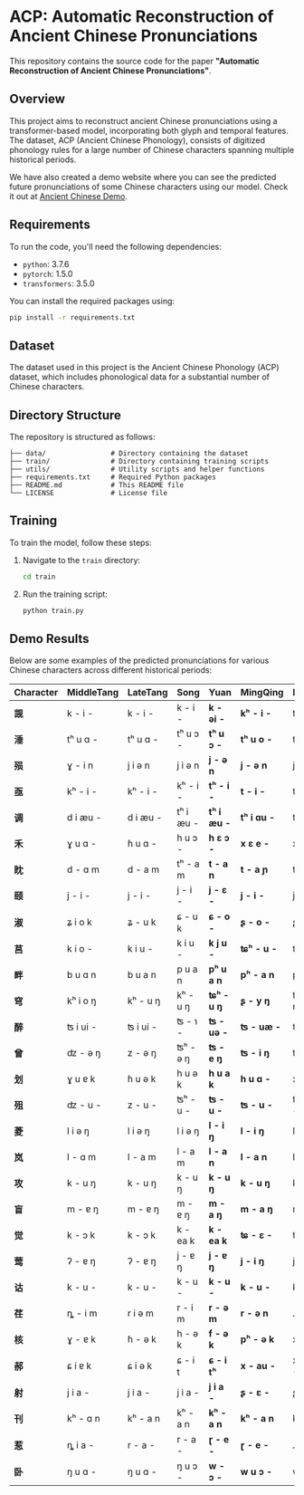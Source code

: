 # ACP: Automatic Reconstruction of Ancient Chinese Pronunciations

This repository contains the source code for the paper **"Automatic Reconstruction of Ancient Chinese Pronunciations"**.

## Overview
This project aims to reconstruct ancient Chinese pronunciations using a transformer-based model, incorporating both glyph and temporal features. The dataset, ACP (Ancient Chinese Phonology), consists of digitized phonology rules for a large number of Chinese characters spanning multiple historical periods.

We have also created a demo website where you can see the predicted future pronunciations of some Chinese characters using our model. Check it out at [Ancient Chinese Demo](http://47.97.123.246:8080/).

## Requirements
To run the code, you'll need the following dependencies:
- `python`: 3.7.6
- `pytorch`: 1.5.0
- `transformers`: 3.5.0

You can install the required packages using:
```bash
pip install -r requirements.txt
```

## Dataset
The dataset used in this project is the Ancient Chinese Phonology (ACP) dataset, which includes phonological data for a substantial number of Chinese characters.

## Directory Structure
The repository is structured as follows:
```
├── data/                # Directory containing the dataset
├── train/               # Directory containing training scripts
├── utils/               # Utility scripts and helper functions
├── requirements.txt     # Required Python packages
├── README.md            # This README file
└── LICENSE              # License file
```

## Training
To train the model, follow these steps:
1. Navigate to the `train` directory:
    ```bash
    cd train
    ```
2. Run the training script:
    ```bash
    python train.py
    ```

## Demo Results
Below are some examples of the predicted pronunciations for various Chinese characters across different historical periods:

| Character | MiddleTang | LateTang | Song      | Yuan          | MingQing      | Modern    | AD2300        |
| --------- | ---------- | -------- | --------- | ------------- | ------------- | --------- | ------------- |
| **觊**    | k - i -    | k - i -  | k - i -   | **k - əi -**  | **kʰ - i -**  | ʨ - i -   | **ʨʰ - əi -** |
| **涶**    | tʰ u ɑ -   | tʰ u ɑ - | tʰ u ɔ -  | **tʰ u ɔ -**  | **tʰ u o -**  | tʰ u o -  | **tʰ u a -**  |
| **殒**    | ɣ - i n    | j i ə n  | j i ə n   | **j - ə n**   | **j - ə n**   | j u ə n   | **j u - n**   |
| **亟**    | kʰ - i -   | kʰ - i - | kʰ - i -  | **tʰ - i -**  | **t - i -**   | ʨ - i -   | **ʨʰ - i -**  |
| **调**    | d i æu -   | d i æu - | tʰ i æu - | **tʰ i æu -** | **tʰ i ɑu -** | tʰ i ɑu - | **tʰ i ɔu -** |
| **禾**    | ɣ u ɑ -    | ɦ u ɑ -  | h u ɔ -   | **h ɛ ɔ -**   | **x ɛ e -**   | x - ɤ -   | **x - i -**   |
| **眈**    | d - ɑ m    | d - a m  | tʰ - a m  | **t - a n**   | **t - a ɲ**   | t - a n   | **t - a ŋ**   |
| **颐**    | j - i -    | j - i -  | j - i -   | **j - ɛ -**   | **j - i -**   | j - i -   | **j - i -**   |
| **淑**    | ʑ i o k    | ʑ - u k  | ɕ - u k   | **ɕ - o -**   | **ʂ - o -**   | ʂ - u -   | **ʃ - u -**   |
| **莒**    | k i o -    | k i u -  | k i u -   | **k j u -**   | **ʨʰ - u -**  | ʨ - u -   | **ʨ - ua -**  |
| **畔**    | b u ɑ n    | b u a n  | p u a n   | **pʰ u a n**  | **pʰ - a n**  | pʰ - a n  | **pʰ - a n**  |
| **穹**    | kʰ i o ŋ   | kʰ - u ŋ | kʰ - u ŋ  | **ʨʰ - u ŋ**  | **ʂ - y ŋ**   | ʨʰ - y ŋ  | **ɣ - ua ŋ**  |
| **醉**    | ʦ i ui -   | ʦ i ui - | ʦ - ɿ -   | **ʦ - uə -**  | **ʦ - uæ -**  | ʦ u ei -  | **ʦ ɚ ei -**  |
| **曾**    | ʣ - ə ŋ    | z - ə ŋ  | ʦʰ - ə ŋ  | **ʦ - e ŋ**   | **ʦ - i ŋ**   | ʦ - ə ŋ   | **ʦ - u ŋ**   |
| **划**    | ɣ u ɐ k    | ɦ u ə k  | h u ə k   | **h u a k**   | **h u ɑ -**   | x u ɑ -   | **x u a -**   |
| **殂**    | ʣ - u -    | z - u -  | ʦʰ - u -  | **ʦ - u -**   | **ʦ - u -**   | ʦʰ - u -  | **ʧ - u -**   |
| **菱**    | l i ə ŋ    | l i ə ŋ  | l i ə ŋ   | **l - i ŋ**   | **l - i ŋ**   | l - i ŋ   | **l - a ŋ**   |
| **岚**    | l - ɑ m    | l - a m  | l - a m   | **l - a n**   | **l - a n**   | l - a n   | **l - a ŋ**   |
| **攻**    | k - u ŋ    | k - u ŋ  | k - u ŋ   | **k - u ŋ**   | **k - u ŋ**   | k - u ŋ   | **kʰ - u ŋ**  |
| **盲**    | m - ɐ ŋ    | m - ɐ ŋ  | m - ɐ ŋ   | **m - a ŋ**   | **m - a ŋ**   | m - a ŋ   | **m - æ ŋ**   |
| **觉**    | k - ɔ k    | k - ɔ k  | k - ea k  | **k - ea k**  | **ʨ - ɛ -**   | ʨ y ɛ -   | **ʨ u ɛ -**   |
| **莺**    | ʔ - ɐ ŋ    | ʔ - ɐ ŋ  | j - ɐ ŋ   | **j - ɐ ŋ**   | **j - i ŋ**   | j - i ŋ   | **j - i ə**   |
| **诂**    | k - u -    | k - u -  | k - u -   | **k - u -**   | **k - u -**   | k - u -   | **kʰ - u -**  |
| **荏**    | ȵ - i m    | r i ə m  | r - i m   | **r - ə m**   | **r - ə n**   | ɻ - ə n   | **ɻ - æ n**   |
| **核**    | ɣ - ɐ k    | ɦ - ə k  | h - ə k   | **f - ə k**   | **pʰ - ə k**  | x - ɤ -   | **s - ɔ -**   |
| **郝**    | ɕ i ɐ k    | ɕ i ə k  | ɕ - i t   | **ɕ - i tʰ**  | **x - au -**  | x - ɑu -  | **x - ɑ -**   |
| **射**    | j i a -    | j i a -  | j i a -   | **j i a -**   | **ʂ - ɛ -**   | ʂ - ɤ -   | **ʂ - ə -**   |
| **刊**    | kʰ - ɑ n   | kʰ - a n | kʰ - a n  | **kʰ - a n**  | **kʰ - a n**  | kʰ - a n  | **kʰ - æ n**  |
| **惹**    | ȵ i a -    | r - a -  | r - a -   | **ɽ - e -**   | **ɽ - e -**   | ɻ - ɤ -   | **ɻ - ɤ -**   |
| **卧**    | ŋ u ɑ -    | ŋ u ɑ -  | ŋ u ɔ -   | **w - ɔ -**   | **w u ɔ -**   | w - o -   | **w - ɔ -**   |

